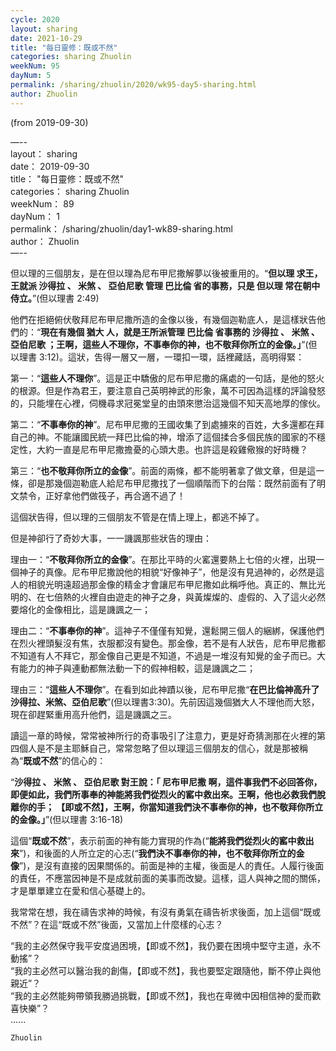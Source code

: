 ```yaml
---
cycle: 2020
layout: sharing
date: 2021-10-29
title: "每日靈修：既或不然"
categories: sharing Zhuolin
weekNum: 95
dayNum: 5
permalink: /sharing/zhuolin/2020/wk95-day5-sharing.html
author: Zhuolin
---
```

(from 2019-09-30)

—--  
layout： sharing  
date： 2019-09-30  
title： "每日靈修：既或不然"  
categories： sharing Zhuolin  
weekNum： 89  
dayNum： 1  
permalink： /sharing/zhuolin/day1-wk89-sharing.html  
author： Zhuolin  
—--  

但以理的三個朋友，是在但以理為尼布甲尼撒解夢以後被重用的。“**但以理 求王，王就派 沙得拉 、 米煞 、 亞伯尼歌 管理 巴比倫 省的事務，只是 但以理 常在朝中侍立。**”(但以理書 2:49)    

他們在拒絕俯伏敬拜尼布甲尼撒所造的金像以後，有幾個迦勒底人，是這樣狀告他們的：“**現在有幾個 猶大 人，就是王所派管理 巴比倫 省事務的 沙得拉 、 米煞 、 亞伯尼歌 ；王啊，這些人不理你，不事奉你的神，也不敬拜你所立的金像。」**”(但以理書 3:12)。這狀，吿得一層又一層，一環扣一環，話裡藏話，高明得緊：    

第一：“**這些人不理你**”。這是正中驕傲的尼布甲尼撒的痛處的一句話，是他的怒火的根源。但是作為君王，要注意自己英明神武的形象，萬不可因為這樣的評論發怒的，只能埋在心裡，伺機尋求冠冕堂皇的由頭來懲治這幾個不知天高地厚的傢伙。    

第二：“**不事奉你的神**”。尼布甲尼撒的王國收集了到處擄來的百姓，大多還都在拜自己的神。不能讓國民統一拜巴比倫的神，增添了這個揉合多個民族的國家的不穩定性，大約一直是尼布甲尼撒擔憂的心頭大患。也許這是殺雞儆猴的好時機？    

第三：“**也不敬拜你所立的金像**”。前面的兩條，都不能明著拿了做文章，但是這一條，卻是那幾個迦勒底人給尼布甲尼撒找了一個順階而下的台階：既然前面有了明文禁令，正好拿他們做筏子，再合適不過了！    

這個狀告得，但以理的三個朋友不管是在情上理上，都逃不掉了。    

但是神卻行了奇妙大事，一一譏諷那些狀告的理由：    

理由一：“**不敬拜你所立的金像**”。在那比平時的火窰還要熱上七倍的火裡，出現一個神子的真像。尼布甲尼撒說他的相貌“好像神子”，他是沒有見過神的，必然是這人的相貌光明遠超過那金像的精金才會讓尼布甲尼撒如此稱呼他。真正的、無比光明的、在七倍熱的火裡自由遊走的神子之身，與黃燦燦的、虛假的、入了這火必然要熔化的金像相比，這是譏諷之一；    

理由二：“**不事奉你的神**”。這神子不僅僅有知覺，還鬆開三個人的綑綁，保護他們在烈火裡頭髮沒有焦，衣服都沒有變色。那金像，若不是有人狀告，尼布甲尼撒都不知道有人不拜它，那金像自己更是不知道，不過是一堆沒有知覺的金子而已。大有能力的神子與連動都無法動一下的假神相較，這是譏諷之二；    

理由三：“**這些人不理你**”。在看到如此神蹟以後，尼布甲尼撒“**在巴比倫神高升了沙得拉、米煞、亞伯尼歌**”(但以理書3:30)。先前因這幾個猶大人不理他而大怒，現在卻趕緊重用高升他們，這是譏諷之三。    

讀這一章的時候，常常被神所行的奇事吸引了注意力，更是好奇猜測那在火裡的第四個人是不是主耶穌自己，常常忽略了但以理這三個朋友的信心，就是那被稱為“**既或不然**”的信心的：    

“**沙得拉 、 米煞 、 亞伯尼歌 對王說：「 尼布甲尼撒 啊，這件事我們不必回答你， 即便如此，我們所事奉的神能將我們從烈火的窰中救出來。王啊，他也必救我們脫離你的手； 【即或不然】，王啊，你當知道我們決不事奉你的神，也不敬拜你所立的金像。」**”(但以理書 3:16-18)    

這個“**既或不然**”，表示前面的神有能力實現的作為(“**能將我們從烈火的窰中救出來**”)，和後面的人所立定的心志(“**我們決不事奉你的神，也不敬拜你所立的金像**”)，是沒有直接的因果關係的。前面是神的主權，後面是人的責任。人履行後面的責任，不應當因神是不是成就前面的美事而改變。這樣，這人與神之間的關係，才是單單建立在愛和信心基礎上的。    

我常常在想，我在禱告求神的時候，有沒有勇氣在禱告祈求後面，加上這個“既或不然”？在這“既或不然”後面，又當加上什麼樣的心志？    

“我的主必然保守我平安度過困境，【即或不然】，我仍要在困境中堅守主道，永不動搖”？    
“我的主必然可以醫治我的創傷，【即或不然】，我也要堅定跟隨他，斷不停止與他親近”？    
“我的主必然能夠帶領我勝過挑戰，【即或不然】，我也在卑微中因相信神的愛而歡喜快樂”？    
......    

`Zhuolin`    
